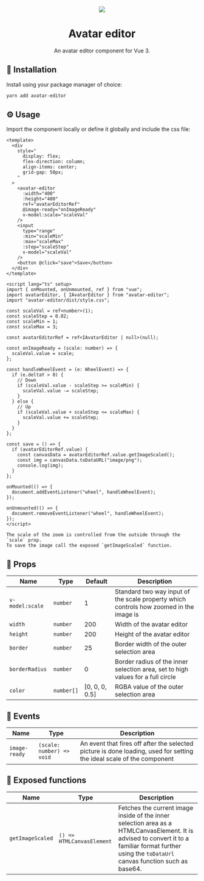 <div align="center">
  <img src="https://github.com/MatijaNovosel/avatar-editor/assets/36193643/3523c0fa-9a5a-48ea-b85b-f5b1bc1873c2" />
</div>

<h1 align=center>Avatar editor</h1>
<p align=center>An avatar editor component for Vue 3.</p>

## 🚀 Installation

Install using your package manager of choice:

```bash
yarn add avatar-editor
```

## ⚙️ Usage

Import the component locally or define it globally and include the css file:

```vue
<template>
  <div
    style="
      display: flex;
      flex-direction: column;
      align-items: center;
      grid-gap: 50px;
    "
  >
    <avatar-editor
      :width="400"
      :height="400"
      ref="avatarEditorRef"
      @image-ready="onImageReady"
      v-model:scale="scaleVal"
    />
    <input
      type="range"
      :min="scaleMin"
      :max="scaleMax"
      :step="scaleStep"
      v-model="scaleVal"
    />
    <button @click="save">Save</button>
  </div>
</template>

<script lang="ts" setup>
import { onMounted, onUnmounted, ref } from "vue";
import avatarEditor, { IAvatarEditor } from "avatar-editor";
import "avatar-editor/dist/style.css";

const scaleVal = ref<number>(1);
const scaleStep = 0.02;
const scaleMin = 1;
const scaleMax = 3;

const avatarEditorRef = ref<IAvatarEditor | null>(null);

const onImageReady = (scale: number) => {
  scaleVal.value = scale;
};

const handleWheelEvent = (e: WheelEvent) => {
  if (e.deltaY > 0) {
    // Down
    if (scaleVal.value - scaleStep >= scaleMin) {
      scaleVal.value -= scaleStep;
    }
  } else {
    // Up
    if (scaleVal.value + scaleStep <= scaleMax) {
      scaleVal.value += scaleStep;
    }
  }
};

const save = () => {
  if (avatarEditorRef.value) {
    const canvasData = avatarEditorRef.value.getImageScaled();
    const img = canvasData.toDataURL("image/png");
    console.log(img);
  }
};

onMounted(() => {
  document.addEventListener("wheel", handleWheelEvent);
});

onUnmounted(() => {
  document.removeEventListener("wheel", handleWheelEvent);
});
</script>

The scale of the zoom is controlled from the outside through the `scale` prop.
To save the image call the exposed `getImageScaled` function.
```

## 📃 Props

| Name            | Type       | Default        | Description                                                                            |
| --------------- | ---------- | -------------- | -------------------------------------------------------------------------------------- |
| `v-model:scale` | `number`   | 1              | Standard two way input of the scale property which controls how zoomed in the image is |
| `width`         | `number`   | 200            | Width of the avatar editor                                                             |
| `height`        | `number`   | 200            | Height of the avatar editor                                                            |
| `border`        | `number`   | 25             | Border width of the outer selection area                                               |
| `borderRadius`  | `number`   | 0              | Border radius of the inner selection area, set to high values for a full circle        |
| `color`         | `number[]` | [0, 0, 0, 0.5] | RGBA value of the outer selection area                                                 |

## 🎺 Events

| Name          | Type                      | Description                                                                                                           |
| ------------- | ------------------------- | --------------------------------------------------------------------------------------------------------------------- |
| `image-ready` | `(scale: number) => void` | An event that fires off after the selected picture is done loading, used for setting the ideal scale of the component |

## 🎯 Exposed functions

| Name             | Type                      | Description                                                                                                                                                                                         |
| ---------------- | ------------------------- | --------------------------------------------------------------------------------------------------------------------------------------------------------------------------------------------------- |
| `getImageScaled` | `() => HTMLCanvasElement` | Fetches the current image inside of the inner selection area as a HTMLCanvasElement. It is advised to convert it to a familiar format further using the `toDataUrl` canvas function such as base64. |
